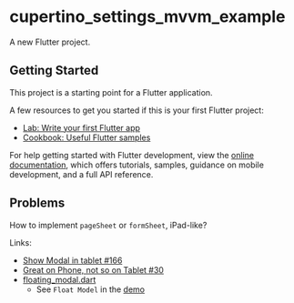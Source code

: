# cupertino_settings_mvvm_example

A new Flutter project.

## Getting Started

This project is a starting point for a Flutter application.

A few resources to get you started if this is your first Flutter project:

- [Lab: Write your first Flutter app](https://docs.flutter.dev/get-started/codelab)
- [Cookbook: Useful Flutter samples](https://docs.flutter.dev/cookbook)

For help getting started with Flutter development, view the
[online documentation](https://docs.flutter.dev/), which offers tutorials,
samples, guidance on mobile development, and a full API reference.

## Problems

How to implement `pageSheet` or `formSheet`, iPad-like?

Links:
- [Show Modal in tablet #166](https://github.com/jamesblasco/modal_bottom_sheet/issues/166)
- [Great on Phone, not so on Tablet #30](https://github.com/jamesblasco/modal_bottom_sheet/issues/30)
- [floating_modal.dart](https://github.com/jamesblasco/modal_bottom_sheet/blob/main/modal_bottom_sheet/example/lib/modals/floating_modal.dart)
    - See `Float Model` in the [demo](https://jamesblasco.github.io/modal_bottom_sheet/#/)